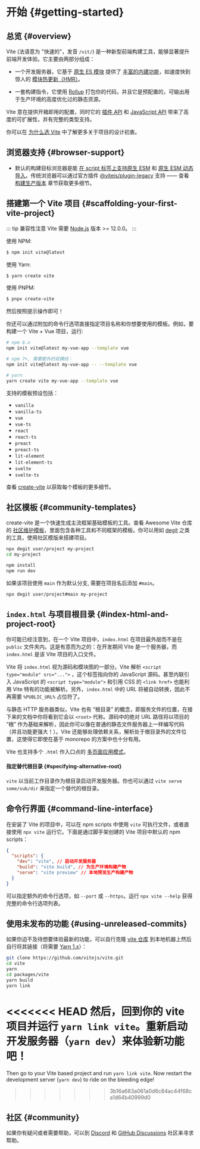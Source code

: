 # 开始 {#getting-started}

## 总览 {#overview}

Vite (法语意为 "快速的"，发音 `/vit/`) 是一种新型前端构建工具，能够显著提升前端开发体验。它主要由两部分组成：

- 一个开发服务器，它基于 [原生 ES 模块](https://developer.mozilla.org/en-US/docs/Web/JavaScript/Guide/Modules) 提供了 [丰富的内建功能](./features)，如速度快到惊人的 [模块热更新（HMR）](./features#hot-module-replacement)。

- 一套构建指令，它使用 [Rollup](https://rollupjs.org) 打包你的代码，并且它是预配置的，可输出用于生产环境的高度优化过的静态资源。

Vite 意在提供开箱即用的配置，同时它的 [插件 API](./api-plugin) 和 [JavaScript API](./api-javascript) 带来了高度的可扩展性，并有完整的类型支持。

你可以在 [为什么选 Vite](./why) 中了解更多关于项目的设计初衷。

## 浏览器支持 {#browser-support}

- 默认的构建目标浏览器是能 [在 script 标签上支持原生 ESM](https://caniuse.com/es6-module) 和 [原生 ESM 动态导入](https://caniuse.com/es6-module-dynamic-import)。传统浏览器可以通过官方插件 [@vitejs/plugin-legacy](https://github.com/vitejs/vite/tree/main/packages/plugin-legacy) 支持 —— 查看 [构建生产版本](./build) 章节获取更多细节。

## 搭建第一个 Vite 项目 {#scaffolding-your-first-vite-project}

::: tip 兼容性注意
Vite 需要 [Node.js](https://nodejs.org/en/) 版本 >= 12.0.0。
:::

使用 NPM:

```bash
$ npm init vite@latest
```

使用 Yarn:

```bash
$ yarn create vite
```

使用 PNPM:

```bash
$ pnpx create-vite
```

然后按照提示操作即可！

你还可以通过附加的命令行选项直接指定项目名称和你想要使用的模板。例如，要构建一个 Vite + Vue 项目，运行:

```bash
# npm 6.x
npm init vite@latest my-vue-app --template vue

# npm 7+, 需要额外的双横线：
npm init vite@latest my-vue-app -- --template vue

# yarn
yarn create vite my-vue-app --template vue
```

支持的模板预设包括：

- `vanilla`
- `vanilla-ts`
- `vue`
- `vue-ts`
- `react`
- `react-ts`
- `preact`
- `preact-ts`
- `lit-element`
- `lit-element-ts`
- `svelte`
- `svelte-ts`

查看 [create-vite](https://github.com/vitejs/vite/tree/main/packages/create-vite) 以获取每个模板的更多细节。

## 社区模板 {#community-templates}

create-vite 是一个快速生成主流框架基础模板的工具。查看 Awesome Vite 仓库的 [社区维护模板](https://github.com/vitejs/awesome-vite#templates)，里面包含各种工具和不同框架的模板。你可以用如 [degit](https://github.com/Rich-Harris/degit) 之类的工具，使用社区模版来搭建项目。

```bash
npx degit user/project my-project
cd my-project

npm install
npm run dev
```

如果该项目使用 `main` 作为默认分支, 需要在项目名后添加 `#main`。

```bash
npx degit user/project#main my-project
```

## `index.html` 与项目根目录 {#index-html-and-project-root}

你可能已经注意到，在一个 Vite 项目中，`index.html` 在项目最外层而不是在 `public` 文件夹内。这是有意而为之的：在开发期间 Vite 是一个服务器，而 `index.html` 是该 Vite 项目的入口文件。

Vite 将 `index.html` 视为源码和模块图的一部分。Vite 解析 `<script type="module" src="...">` ，这个标签指向你的 JavaScript 源码。甚至内联引入 JavaScript 的 `<script type="module">` 和引用 CSS 的 `<link href>` 也能利用 Vite 特有的功能被解析。另外，`index.html` 中的 URL 将被自动转换，因此不再需要 `%PUBLIC_URL%` 占位符了。

与静态 HTTP 服务器类似，Vite 也有 “根目录” 的概念，即服务文件的位置，在接下来的文档中你将看到它会以 `<root>` 代称。源码中的绝对 URL 路径将以项目的 “根” 作为基础来解析，因此你可以像在普通的静态文件服务器上一样编写代码（并且功能更强大！）。Vite 还能够处理依赖关系，解析处于根目录外的文件位置，这使得它即使在基于 monorepo 的方案中也十分有用。

Vite 也支持多个 `.html` 作入口点的 [多页面应用模式](./build#multi-page-app)。

#### 指定替代根目录 {#specifying-alternative-root}

`vite` 以当前工作目录作为根目录启动开发服务器。你也可以通过 `vite serve some/sub/dir` 来指定一个替代的根目录。

## 命令行界面 {#command-line-interface}

在安装了 Vite 的项目中，可以在 npm scripts 中使用 `vite` 可执行文件，或者直接使用 `npx vite` 运行它。下面是通过脚手架创建的 Vite 项目中默认的 npm scripts：

```json
{
  "scripts": {
    "dev": "vite", // 启动开发服务器
    "build": "vite build", // 为生产环境构建产物
    "serve": "vite preview" // 本地预览生产构建产物
  }
}
```

可以指定额外的命令行选项，如 `--port` 或 `--https`。运行 `npx vite --help` 获得完整的命令行选项列表。

## 使用未发布的功能 {#using-unreleased-commits}

如果你迫不及待想要体验最新的功能，可以自行克隆 [vite 仓库](https://github.com/vitejs/vite) 到本地机器上然后自行将其链接（将需要 [Yarn 1.x](https://classic.yarnpkg.com/lang/en/)）：

```bash
git clone https://github.com/vitejs/vite.git
cd vite
yarn
cd packages/vite
yarn build
yarn link
```

<<<<<<< HEAD
然后，回到你的 vite 项目并运行 `yarn link vite`。重新启动开发服务器（`yarn dev`）来体验新功能吧！
=======
Then go to your Vite based project and run `yarn link vite`. Now restart the development server (`yarn dev`) to ride on the bleeding edge!
>>>>>>> 3b16a683a061a0d6c84ac44f68ca1d64b40999d0

## 社区 {#community}

如果你有疑问或者需要帮助，可以到 [Discord](https://discord.gg/4cmKdMfpU5) 和 [GitHub Discussions](https://github.com/vitejs/vite/discussions) 社区来寻求帮助。
